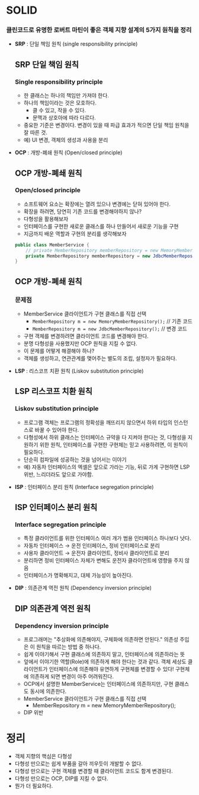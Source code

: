 # SOLID

### 클린코드로 유명한 로버트 마틴이 좋은 객체 지향 설계의 5가지 원칙을 정리

- **SRP** : 단일 책임 원칙 (single responsibility principle)

    ## SRP 단일 책임 원칙

    ### Single responsibility principle

    - 한 클래스는 하나의 책임만 가져야 한다.
    - 하나의 책임이라는 것은 모호하다.
        - 클 수 있고, 작을 수 있다.
        - 문맥과 상호아에 따라 다르다.
    - 중요한 기준은 변경이다. 변경이 있을 때 파급 효과가 적으면 단일 책임 원칙을 잘 따른 것.
    - 예) UI 변경, 객체의 생성과 사용을 분리
- **OCP** : 개방-폐쇄 원칙 (Open/closed principle)

    ## OCP 개방-폐쇄 원칙

    ### Open/closed principle

    - 소프트웨어 요소는 확장에는 열려 있으나 변경에는 닫혀 있어야 한다.
    - 확장을 하려면, 당연히 기존 코드를 변경해야하지 않나?
    - 다형성을 활용해보자
    - 인터페이스를 구현한 새로운 클래스를 하나 만들어서 새로운 기능을 구현
    - 지금까지 배운 역할과 구현의 분리를 생각해보자

    ```java
    public class MemberService {
    	// private MemberRepository memberRepository = new MemoryMemberRepository();
    	private MemberRepository memberRepository = new JdbcMemberRepository();
    }
    ```

    ## OCP 개방-폐쇄 원칙

    ### 문제점

    - MemberService 클라이언트가 구현 클래스를 직접 선택
        - `MemberRepository m = new MemoryMemberRepository();` // 기존 코드
        - `MemberRepository m = new JdbcMemberRepository();`  // 변경 코드
    - 구현 객체를 변경하려면 클라이언트 코드를 변경해야 한다.
    - 분명 다형성을 사용했지만 OCP 원칙을 지킬 수 없다.
    - 이 문제를 어떻게 해결해야 하나?
    - 객체를 생성하고, 연관관계를 맺어주는 별도의 조립, 설정자가 필요하다.
- **LSP** : 리스코프 치환 원칙 (Liskov substitution principle)

    ## LSP 리스코프 치환 원칙

    ### Liskov substitution principle

    - 프로그램 객체는 프로그램의 정확성을 깨뜨리지 않으면서 하위 타입의 인스턴스로 바꿀 수 있어야 한다.
    - 다형성에서 하위 클래스는 인터페이스 규약을 다 지켜야 한다는 것, 다형성을 지원하기 위한 원칙, 인터페이스를 구현한 구현체는 믿고 사용하려면, 이 원칙이 필요하다.
    - 단순히 컴파일에 성공하는 것을 넘어서는 이야기
    - 예) 자동차 인터페이스의 엑셀은 앞으로 가라는 기능, 뒤로 가게 구현하면 LSP 위반, 느리더라도 앞으로 가야함.
- **ISP** : 인터페이스 분리 원칙 (Interface segregation principle)

    ## ISP 인터페이스 분리 원칙

    ### Interface segregation principle

    - 특정 클라이언트를 위한 인터페이스 여러 개가 범용 인터페이스 하나보다 낫다.
    - 자동차 인터페이스 → 운전 인터페이스, 정비 인터페이스로 분리
    - 사용자 클라이언트 → 운전자 클라이언트, 정비사 클라이언트로 분리
    - 분리하면 정비 인터페이스 자체가 변해도 운전자 클라이언트에 영향을 주지 않음
    - 인터페이스가 명확해지고, 대체 가능성이 높아진다.
- **DIP** : 의존관계 역전 원칙 (Dependency inversion principle)

    ## DIP 의존관계 역전 원칙

    ### Dependency inversion principle

    - 프로그래머는 "추상화에 의존해야지, 구체화에 의존하면 안된다." 의존성 주입은 이 원칙을 따르는 방법 중 하나다.
    - 쉽게 이야기해서 구현 클래스에 의존하지 말고, 인터페이스에 의존하라는 뜻
    - 앞에서 이야기한 역할(Role)에 의존하게 해야 한다는 것과 같다. 객체 세상도 클라이언트가 인터페이스에 의존해야 유연하게 구현체를 변경할 수 있다! 구현체에 의존하게 되면 변경이 아주 어려워진다.
    - OCP에서 설명한 MemberService는 인터페이스에 의존하지만, 구현 클래스도 동시에 의존한다.
    - MemberService 클라이언트가 구현 클래스를 직접 선택
        - MemberRepository m = new MemoryMemberRepository();
    - DIP 위반

# 정리

- 객체 지향의 핵심은 다형성
- 다형성 만으로는 쉽게 부품을 갈아 끼우듯이 개발할 수 없다.
- 다형성 만으로는 구현 객체를 변경할 때 클라이언트 코드도 함계 변경된다.
- 다형성 만으로는 OCP, DIP를 지킬 수 없다.
- 뭔가 더 필요하다.